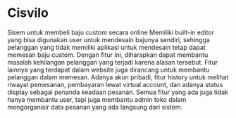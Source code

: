 # Cisvilo
Sisem untuk membeli baju custom secara online
Memiliki built-in editor yang bisa digunakan user untuk mendesain bajunya sendiri, sehingga pelanggan yang tidak memiliki aplikasi untuk mendesain tetap dapat memesan baju custom. Dengan fitur ini, diharapkan dapat membantu masalah kehilangan pelanggan yang terjadi karena alasan tersebut.
Fitur lainnya yang terdapat dalam website juga dirancang untuk membantu pelanggan dalam memesan. 
Adanya akun pribadi, fitur history untuk melihat riwayat pemesanan, pembayaran lewat virtual account, dan adanya status display sebagai penanda keadaan pesanan. 
Semua fitur yang ada juga tidak hanya membantu user, tapi juga membantu admin toko dalam mengorganisir data pesanan yang ada langsung dari sistem.
